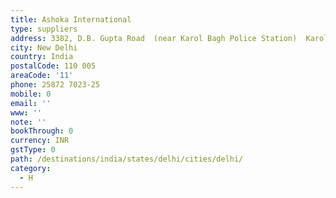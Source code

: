 ```yaml
---
title: Ashoka International
type: suppliers
address: 3382, D.B. Gupta Road  (near Karol Bagh Police Station)  Karol Bagh
city: New Delhi
country: India
postalCode: 110 005
areaCode: '11'
phone: 25872 7023-25
mobile: 0
email: ''
www: ''
note: ''
bookThrough: 0
currency: INR
gstType: 0
path: /destinations/india/states/delhi/cities/delhi/
category:
  - H
---
```


